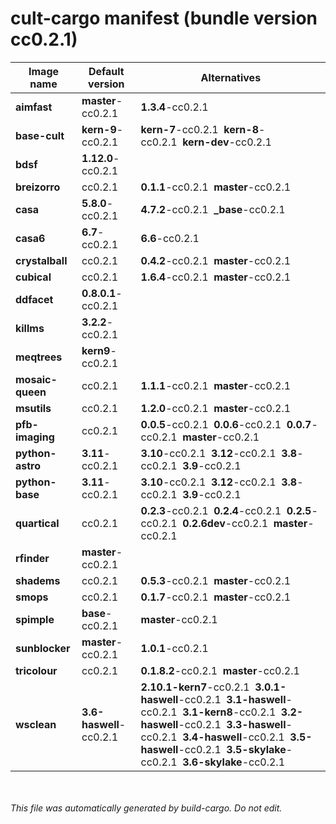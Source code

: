 # cult-cargo manifest (bundle version cc0.2.1)

|Image name|Default version|Alternatives|
|----------|---------------|--------------|
|**aimfast**|**master**-cc0.2.1|**1.3.4**-cc0.2.1|
|**base-cult**|**kern-9**-cc0.2.1|**kern-7**-cc0.2.1&nbsp;&nbsp;**kern-8**-cc0.2.1&nbsp;&nbsp;**kern-dev**-cc0.2.1|
|**bdsf**|**1.12.0**-cc0.2.1||
|**breizorro**|cc0.2.1|**0.1.1**-cc0.2.1&nbsp;&nbsp;**master**-cc0.2.1|
|**casa**|**5.8.0**-cc0.2.1|**4.7.2**-cc0.2.1&nbsp;&nbsp;**_base**-cc0.2.1|
|**casa6**|**6.7**-cc0.2.1|**6.6**-cc0.2.1|
|**crystalball**|cc0.2.1|**0.4.2**-cc0.2.1&nbsp;&nbsp;**master**-cc0.2.1|
|**cubical**|cc0.2.1|**1.6.4**-cc0.2.1&nbsp;&nbsp;**master**-cc0.2.1|
|**ddfacet**|**0.8.0.1**-cc0.2.1||
|**killms**|**3.2.2**-cc0.2.1||
|**meqtrees**|**kern9**-cc0.2.1||
|**mosaic-queen**|cc0.2.1|**1.1.1**-cc0.2.1&nbsp;&nbsp;**master**-cc0.2.1|
|**msutils**|cc0.2.1|**1.2.0**-cc0.2.1&nbsp;&nbsp;**master**-cc0.2.1|
|**pfb-imaging**|cc0.2.1|**0.0.5**-cc0.2.1&nbsp;&nbsp;**0.0.6**-cc0.2.1&nbsp;&nbsp;**0.0.7**-cc0.2.1&nbsp;&nbsp;**master**-cc0.2.1|
|**python-astro**|**3.11**-cc0.2.1|**3.10**-cc0.2.1&nbsp;&nbsp;**3.12**-cc0.2.1&nbsp;&nbsp;**3.8**-cc0.2.1&nbsp;&nbsp;**3.9**-cc0.2.1|
|**python-base**|**3.11**-cc0.2.1|**3.10**-cc0.2.1&nbsp;&nbsp;**3.12**-cc0.2.1&nbsp;&nbsp;**3.8**-cc0.2.1&nbsp;&nbsp;**3.9**-cc0.2.1|
|**quartical**|cc0.2.1|**0.2.3**-cc0.2.1&nbsp;&nbsp;**0.2.4**-cc0.2.1&nbsp;&nbsp;**0.2.5**-cc0.2.1&nbsp;&nbsp;**0.2.6dev**-cc0.2.1&nbsp;&nbsp;**master**-cc0.2.1|
|**rfinder**|**master**-cc0.2.1||
|**shadems**|cc0.2.1|**0.5.3**-cc0.2.1&nbsp;&nbsp;**master**-cc0.2.1|
|**smops**|cc0.2.1|**0.1.7**-cc0.2.1&nbsp;&nbsp;**master**-cc0.2.1|
|**spimple**|**base**-cc0.2.1|**master**-cc0.2.1|
|**sunblocker**|**master**-cc0.2.1|**1.0.1**-cc0.2.1|
|**tricolour**|cc0.2.1|**0.1.8.2**-cc0.2.1&nbsp;&nbsp;**master**-cc0.2.1|
|**wsclean**|**3.6-haswell**-cc0.2.1|**2.10.1-kern7**-cc0.2.1&nbsp;&nbsp;**3.0.1-haswell**-cc0.2.1&nbsp;&nbsp;**3.1-haswell**-cc0.2.1&nbsp;&nbsp;**3.1-kern8**-cc0.2.1&nbsp;&nbsp;**3.2-haswell**-cc0.2.1&nbsp;&nbsp;**3.3-haswell**-cc0.2.1&nbsp;&nbsp;**3.4-haswell**-cc0.2.1&nbsp;&nbsp;**3.5-haswell**-cc0.2.1&nbsp;&nbsp;**3.5-skylake**-cc0.2.1&nbsp;&nbsp;**3.6-skylake**-cc0.2.1|


<br><br>*This file was automatically generated by build-cargo. Do not edit.*
